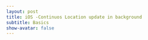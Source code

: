 ```yaml
---
layout: post
title: iOS -Continuos Location update in background
subtitle: Basics
show-avatar: false
---
```




